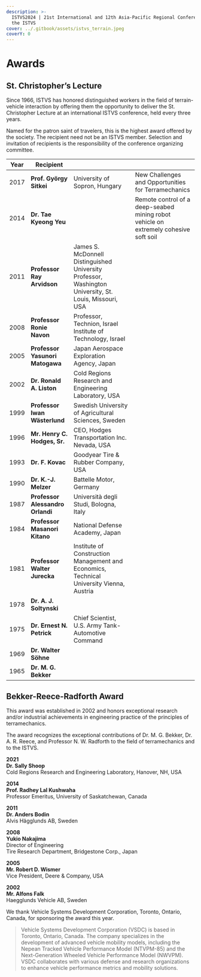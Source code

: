```yaml
---
description: >-
  ISTVS2024 | 21st International and 12th Asia-Pacific Regional Conference of
  the ISTVS
cover: ../.gitbook/assets/istvs_terrain.jpeg
coverY: 0
---
```


# Awards

## St. Christopher’s Lecture

Since 1966, ISTVS has honored distinguished workers in the field of terrain-vehicle interaction by offering them the opportunity to deliver the St. Christopher Lecture at an international ISTVS conference, held every three years.

Named for the patron saint of travelers, this is the highest award offered by the society. The recipient need not be an ISTVS member. Selection and invitation of recipients is the responsibility of the conference organizing committee.

<table data-column-title-hidden data-view="cards"><thead><tr><th>Year</th><th>Recipient</th><th></th><th></th></tr></thead><tbody><tr><td>2017</td><td><strong>Prof. György Sitkei</strong></td><td>University of Sopron, Hungary</td><td>New Challenges and Opportunities for Terramechanics</td></tr><tr><td>2014</td><td><strong>Dr. Tae Kyeong Yeu</strong></td><td></td><td>Remote control of a deep-seabed mining robot vehicle on extremely cohesive soft soil</td></tr><tr><td>2011</td><td><strong>Professor Ray Arvidson</strong></td><td>James S. McDonnell Distinguished University Professor, Washington University, St. Louis, Missouri, USA</td><td></td></tr><tr><td>2008</td><td><strong>Professor Ronie Navon</strong></td><td>Professor, Technion, Israel Institute of Technology, Israel</td><td></td></tr><tr><td>2005</td><td><strong>Professor Yasunori Matogawa</strong></td><td>Japan Aerospace Exploration Agency, Japan</td><td></td></tr><tr><td>2002</td><td><strong>Dr. Ronald A. Liston</strong></td><td>Cold Regions Research and Engineering Laboratory, USA</td><td></td></tr><tr><td>1999</td><td><strong>Professor Iwan Wästerlund</strong></td><td>Swedish University of Agricultural Sciences, Sweden</td><td></td></tr><tr><td>1996</td><td><strong>Mr. Henry C. Hodges, Sr.</strong></td><td>CEO, Hodges Transportation Inc. Nevada, USA</td><td></td></tr><tr><td>1993</td><td><strong>Dr. F. Kovac</strong></td><td>Goodyear Tire &#x26; Rubber Company, USA</td><td></td></tr><tr><td>1990</td><td><strong>Dr. K.-J. Melzer</strong></td><td>Battelle Motor, Germany</td><td></td></tr><tr><td>1987</td><td><strong>Professor Alessandro Orlandi</strong></td><td>Università degli Studi, Bologna, Italy</td><td></td></tr><tr><td>1984</td><td><strong>Professor Masanori Kitano</strong></td><td>National Defense Academy, Japan</td><td></td></tr><tr><td>1981</td><td><strong>Professor Walter Jurecka</strong></td><td>Institute of Construction Management and Economics, Technical University Vienna, Austria</td><td></td></tr><tr><td>1978</td><td><strong>Dr. A. J. Soltynski</strong></td><td></td><td></td></tr><tr><td>1975</td><td><strong>Dr. Ernest N. Petrick</strong></td><td>Chief Scientist, U.S. Army Tank-Automotive Command</td><td></td></tr><tr><td>1969</td><td><strong>Dr. Walter Söhne</strong></td><td></td><td></td></tr><tr><td>1965</td><td><strong>Dr. M. G. Bekker</strong></td><td></td><td></td></tr></tbody></table>

## Bekker-Reece-Radforth Award&#x20;

This award was established in 2002 and honors exceptional research and/or industrial achievements in engineering practice of the principles of terramechanics.

The award recognizes the exceptional contributions of Dr. M. G. Bekker, Dr. A. R. Reece, and Professor N. W. Radforth to the field of terramechanics and to the ISTVS.

**2021**\
**Dr. Sally Shoop**\
Cold Regions Research and Engineering Laboratory, Hanover, NH, USA

**2014**\
**Prof. Radhey Lal Kushwaha**\
Professor Emeritus, University of Saskatchewan, Canada

**2011**\
**Dr. Anders Bodin**\
Alvis Hägglunds AB, Sweden

**2008**\
**Yukio Nakajima**\
Director of Engineering\
Tire Research Department, Bridgestone Corp., Japan

**2005**\
**Mr. Robert D. Wismer**\
Vice President, Deere & Company, USA

**2002**\
**Mr. Alfons Falk**\
Haegglunds Vehicle AB, Sweden

We thank Vehicle Systems Development Corporation, Toronto, Ontario, Canada, for sponsoring the award this year.

> Vehicle Systems Development Corporation (VSDC) is based in Toronto, Ontario, Canada. The company specializes in the development of advanced vehicle mobility models, including the Nepean Tracked Vehicle Performance Model (NTVPM-85) and the Next-Generation Wheeled Vehicle Performance Model (NWVPM). VSDC collaborates with various defense and research organizations to enhance vehicle performance metrics and mobility solutions.
